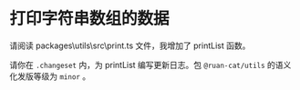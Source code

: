 # 打印字符串数组的数据

请阅读 packages\utils\src\print.ts 文件，我增加了 printList 函数。

请你在 `.changeset` 内，为 printList 编写更新日志。包 `@ruan-cat/utils` 的语义化发版等级为 `minor` 。
